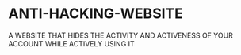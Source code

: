 # ANTI-HACKING-WEBSITE
A WEBSITE THAT HIDES THE ACTIVITY AND ACTIVENESS OF YOUR ACCOUNT WHILE ACTIVELY USING IT 

